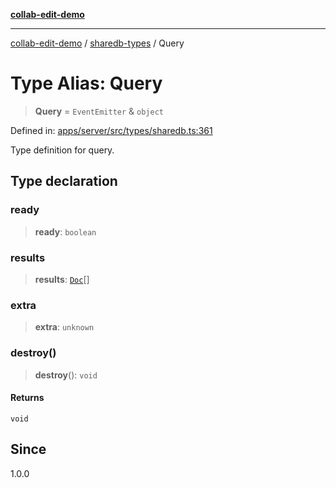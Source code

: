[**collab-edit-demo**](../../README.md)

***

[collab-edit-demo](../../README.md) / [sharedb-types](../README.md) / Query

# Type Alias: Query

> **Query** = `EventEmitter` & `object`

Defined in: [apps/server/src/types/sharedb.ts:361](https://github.com/austyle-io/pub-sub-demo/blob/00b2f1e9b947d5e964db5c3be9502513c4374263/apps/server/src/types/sharedb.ts#L361)

Type definition for query.

## Type declaration

### ready

> **ready**: `boolean`

### results

> **results**: [`Doc`](Doc.md)[]

### extra

> **extra**: `unknown`

### destroy()

> **destroy**(): `void`

#### Returns

`void`

## Since

1.0.0

